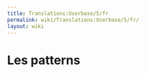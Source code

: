 ```yaml
---
title: Translations:Userbase/5/fr
permalink: wiki/Translations:Userbase/5/fr/
layout: wiki
---
```


# Les patterns
